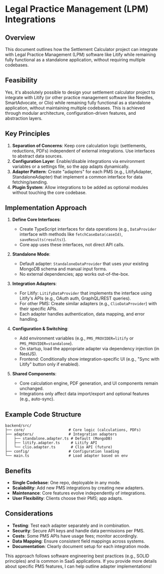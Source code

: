 # Legal Practice Management (LPM) Integrations

## Overview
This document outlines how the Settlement Calculator project can integrate with Legal Practice Management (LPM) software like Litify while remaining fully functional as a standalone application, without requiring multiple codebases.

## Feasibility
Yes, it's absolutely possible to design your settlement calculator project to integrate with Litify (or other practice management software like Needles, SmartAdvocate, or Clio) while remaining fully functional as a standalone application, without maintaining multiple codebases. This is achieved through modular architecture, configuration-driven features, and abstraction layers.

## Key Principles
1. **Separation of Concerns**: Keep core calculation logic (settlements, reductions, PDFs) independent of external integrations. Use interfaces to abstract data sources.
2. **Configuration Layer**: Enable/disable integrations via environment variables or a settings file, so the app adapts dynamically.
3. **Adapter Pattern**: Create "adapters" for each PMS (e.g., LitifyAdapter, StandaloneAdapter) that implement a common interface for data fetching/sending.
4. **Plugin System**: Allow integrations to be added as optional modules without touching the core codebase.

## Implementation Approach
1. **Define Core Interfaces**:
   - Create TypeScript interfaces for data operations (e.g., `DataProvider` interface with methods like `fetchCaseData(caseId)`, `saveResults(results)`).
   - Core app uses these interfaces, not direct API calls.

2. **Standalone Mode**:
   - Default adapter: `StandaloneDataProvider` that uses your existing MongoDB schema and manual input forms.
   - No external dependencies; app works out-of-the-box.

3. **Integration Adapters**:
   - For Litify: `LitifyDataProvider` that implements the interface using Litify's APIs (e.g., OAuth auth, GraphQL/REST queries).
   - For other PMS: Create similar adapters (e.g., `ClioDataProvider`) with their specific APIs.
   - Each adapter handles authentication, data mapping, and error handling.

4. **Configuration & Switching**:
   - Add environment variables (e.g., `PMS_PROVIDER=litify` or `PMS_PROVIDER=standalone`).
   - On startup, load the appropriate adapter via dependency injection (in NestJS).
   - Frontend: Conditionally show integration-specific UI (e.g., "Sync with Litify" button only if enabled).

5. **Shared Components**:
   - Core calculation engine, PDF generation, and UI components remain unchanged.
   - Integrations only affect data import/export and optional features (e.g., auto-sync).

## Example Code Structure
```
backend/src/
├── core/                    # Core logic (calculations, PDFs)
├── adapters/                # Integration adapters
│   ├── standalone.adapter.ts # Default (MongoDB)
│   ├── litify.adapter.ts     # Litify API
│   └── clio.adapter.ts       # Clio API (future)
├── config/                  # Configuration loading
└── main.ts                  # Load adapter based on env
```

## Benefits
- **Single Codebase**: One repo, deployable in any mode.
- **Scalability**: Add new PMS integrations by creating new adapters.
- **Maintenance**: Core features evolve independently of integrations.
- **User Flexibility**: Clients choose their PMS; app adapts.

## Considerations
- **Testing**: Test each adapter separately and in combination.
- **Security**: Secure API keys and handle data permissions per PMS.
- **Costs**: Some PMS APIs have usage fees; monitor accordingly.
- **Data Mapping**: Ensure consistent field mappings across systems.
- **Documentation**: Clearly document setup for each integration mode.

This approach follows software engineering best practices (e.g., SOLID principles) and is common in SaaS applications. If you provide more details about specific PMS features, I can help outline adapter implementations!